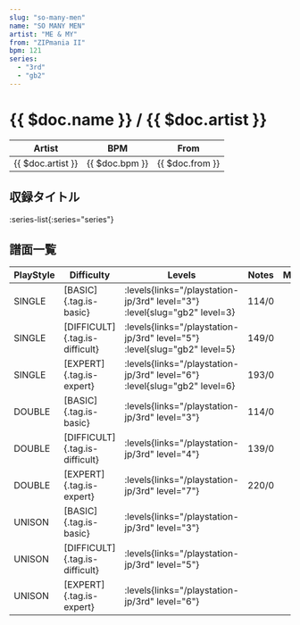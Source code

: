```yaml
---
slug: "so-many-men"
name: "SO MANY MEN"
artist: "ME & MY"
from: "ZIPmania II"
bpm: 121
series:
  - "3rd"
  - "gb2"
---
```


# {{ $doc.name }} / {{ $doc.artist }}

|Artist|BPM|From|
|------|---|----|
|{{ $doc.artist }}|{{ $doc.bpm }}|{{ $doc.from }}|

## 収録タイトル

:series-list{:series="series"}

## 譜面一覧

|PlayStyle|Difficulty|Levels|Notes|Movie|
|---------|----------|------|-----|-----|
|SINGLE|[BASIC]{.tag.is-basic}| :levels{links="/playstation-jp/3rd" level="3"} :level{slug="gb2" level=3}|114/0||
|SINGLE|[DIFFICULT]{.tag.is-difficult}| :levels{links="/playstation-jp/3rd" level="5"} :level{slug="gb2" level=5}|149/0||
|SINGLE|[EXPERT]{.tag.is-expert}| :levels{links="/playstation-jp/3rd" level="6"} :level{slug="gb2" level=6}|193/0||
|DOUBLE|[BASIC]{.tag.is-basic}| :levels{links="/playstation-jp/3rd" level="3"}|114/0||
|DOUBLE|[DIFFICULT]{.tag.is-difficult}| :levels{links="/playstation-jp/3rd" level="4"}|139/0||
|DOUBLE|[EXPERT]{.tag.is-expert}| :levels{links="/playstation-jp/3rd" level="7"}|220/0||
|UNISON|[BASIC]{.tag.is-basic}| :levels{links="/playstation-jp/3rd" level="3"}|||
|UNISON|[DIFFICULT]{.tag.is-difficult}| :levels{links="/playstation-jp/3rd" level="5"}|||
|UNISON|[EXPERT]{.tag.is-expert}| :levels{links="/playstation-jp/3rd" level="6"}|||
